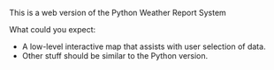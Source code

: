 This is a web version of the Python Weather Report System

What could you expect:
- A low-level interactive map that assists with user selection of data.
- Other stuff should be similar to the Python version.
